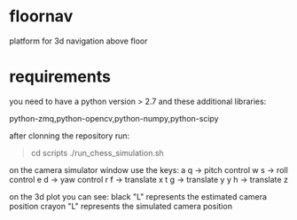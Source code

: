 # floornav
platform for 3d navigation above floor 

# requirements
you need to have a python version > 2.7
and these additional libraries:

python-zmq,python-opencv,python-numpy,python-scipy

after clonning the repository run:
> cd scripts
> ./run_chess_simulation.sh 

on the camera simulator window use the keys:
a q -> pitch control
w s -> roll control
e d -> yaw control
r f -> translate x
t g -> translate y
y h -> translate z

on the 3d plot you can see:
black "L" represents the estimated camera position
crayon "L" represents the simulated camera position



